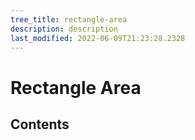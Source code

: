 ```yaml
---
tree_title: rectangle-area
description: description
last_modified: 2022-06-09T21:23:28.2328
---
```


# Rectangle Area

## Contents
